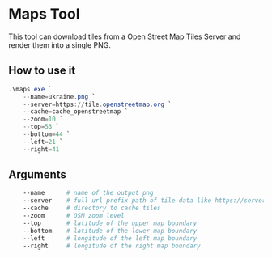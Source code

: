 # Maps Tool

This tool can download tiles from a Open Street Map Tiles Server and render them into a single PNG.

## How to use it

```powershell
.\maps.exe `
    --name=ukraine.png `
    --server=https://tile.openstreetmap.org `
    --cache=cache_openstreetmap `
    --zoom=10 `
    --top=53 `
    --bottom=44 `
    --left=21 `
    --right=41
```

## Arguments

```bash
    --name      # name of the output png
    --server    # full url prefix path of tile data like https://server.domain/tiles
    --cache     # directory to cache tiles
    --zoom      # OSM zoom level
    --top       # latitude of the upper map boundary 
    --bottom    # latitude of the lower map boundary 
    --left      # longitude of the left map boundary 
    --right     # longitude of the right map boundary 
```
